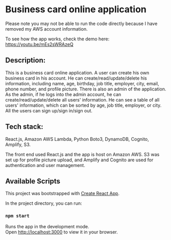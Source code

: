 # Business card online application 

Please note you may not be able to run the code directly because I have removed my AWS account information.

To see how the app works, check the demo here: https://youtu.be/mEs2sWRAzeQ

## Description:
This is a business card online application. A user can create his own business card in his account. He can create/read/update/delete his information, including name, age, birthday, job title, employer, city, email, phone number, and profile picture. There is also an admin of the application. As the admin, if he logs into the admin account, he can create/read/update/delete all users' information. He can see a table of all users' information, which can be sorted by age, job title, employer, or city. All the users can sign up/sign in/sign out.

## Tech stack:
React.js, Amazon AWS Lambda, Python Boto3, DynamoDB, Cognito, Amplify, S3.

The front end used React.js and the app is host on Amazon AWS. S3 was set up for profile picture upload, and Amplify and Cognito are used for authentication and user management.




## Available Scripts

This project was bootstrapped with [Create React App](https://github.com/facebook/create-react-app).

In the project directory, you can run:

### `npm start`

Runs the app in the development mode.\
Open [http://localhost:3000](http://localhost:3000) to view it in your browser.




